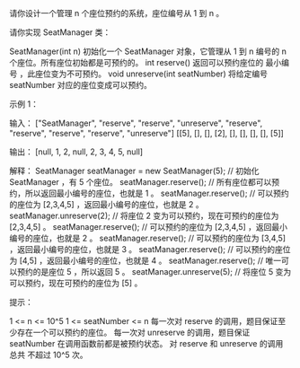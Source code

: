 请你设计一个管理 n 个座位预约的系统，座位编号从 1 到 n 。

请你实现 SeatManager 类：

SeatManager(int n) 初始化一个 SeatManager 对象，它管理从 1 到 n 编号的 n 个座位。所有座位初始都是可预约的。
int reserve() 返回可以预约座位的 最小编号 ，此座位变为不可预约。
void unreserve(int seatNumber) 将给定编号 seatNumber 对应的座位变成可以预约。

示例 1：

输入：
["SeatManager", "reserve", "reserve", "unreserve", "reserve", "reserve", "reserve", "reserve", "unreserve"]
[[5], [], [], [2], [], [], [], [], [5]]

输出：
[null, 1, 2, null, 2, 3, 4, 5, null]

解释：
SeatManager seatManager = new SeatManager(5); // 初始化 SeatManager ，有 5 个座位。
seatManager.reserve(); // 所有座位都可以预约，所以返回最小编号的座位，也就是 1 。
seatManager.reserve(); // 可以预约的座位为 [2,3,4,5] ，返回最小编号的座位，也就是 2 。
seatManager.unreserve(2); // 将座位 2 变为可以预约，现在可预约的座位为 [2,3,4,5] 。
seatManager.reserve(); // 可以预约的座位为 [2,3,4,5] ，返回最小编号的座位，也就是 2 。
seatManager.reserve(); // 可以预约的座位为 [3,4,5] ，返回最小编号的座位，也就是 3 。
seatManager.reserve(); // 可以预约的座位为 [4,5] ，返回最小编号的座位，也就是 4 。
seatManager.reserve(); // 唯一可以预约的是座位 5 ，所以返回 5 。
seatManager.unreserve(5); // 将座位 5 变为可以预约，现在可预约的座位为 [5] 。

提示：

1 <= n <= 10^5
1 <= seatNumber <= n
每一次对 reserve 的调用，题目保证至少存在一个可以预约的座位。
每一次对 unreserve 的调用，题目保证 seatNumber 在调用函数前都是被预约状态。
对 reserve 和 unreserve 的调用 总共 不超过 10^5 次。
